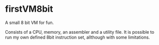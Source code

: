 # firstVM8bit
A small 8 bit VM for fun.

Consists of a CPU, memory, an assembler and a utility file. It is possible to run my own
defined 8bit instruction set, allthough with some limitations.
